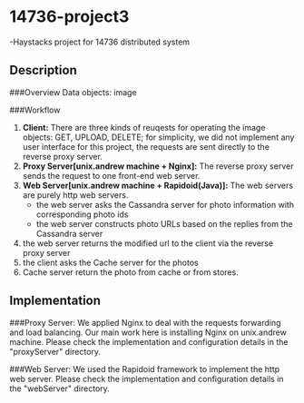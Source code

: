 # 14736-project3
-Haystacks project for 14736 distributed system

## Description
###Overview
Data objects: image

###Workflow
1. **Client:** There are three kinds of reuqests for operating the image objects: GET, UPLOAD, DELETE; for simplicity, we did not implement any user interface for this project, the requests are sent directly to the reverse proxy server. 
2. **Proxy Server[unix.andrew machine + Nginx]:** The reverse proxy server sends the request to one front-end web server. 
3. **Web Server[unix.andrew machine + Rapidoid(Java)]:** The web servers are purely http web servers.
	* 	the web server asks the Cassandra server for photo information with corresponding photo ids
	*	the web server constructs photo URLs based on the replies from the Cassandra server
4. the web server returns the modified url to the client via the reverse proxy server
5. the client asks the Cache server for the photos
6. Cache server return the photo from cache or from stores.

## Implementation
###Proxy Server:
We applied Nginx to deal with the requests forwarding and load balancing. Our main work here is installing Nginx on unix.andrew machine. Please check the implementation and configuration details in the "proxyServer" directory.

###Web Server:
We used the Rapidoid framework to implement the http web server. Please check the implementation and configuration details in the "webServer" directory.
